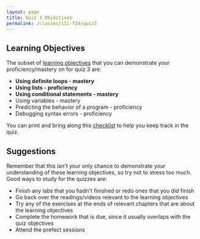 ```yaml
---
layout: page
title: Quiz 3 Objectives
permalink: /classes/111-f24/quiz3
---
```


## Learning Objectives
The subset of [learning objectives](quizzes-overview) that you can demonstrate your proficiency/mastery on for quiz 3 are:

* **Using definite loops - mastery**
* **Using lists - proficiency**
* **Using conditional statements - mastery**
* Using variables - mastery
* Predicting the behavior of a program - proficiency
* Debugging syntax errors - proficiency

You can print and bring along this [checklist](https://docs.google.com/document/d/1LGloDc_kMiVxcU1YIjcj9YsVYpkZ_xFa07iSYqizsWA/edit?usp=sharing) to help you keep track in the quiz.

## Suggestions
Remember that this isn't your only chance to demonstrate your understanding of these learning objectives, so try not to stress too much.
Good ways to study for the quizzes are:
* Finish any labs that you hadn't finished or redo ones that you did finish
* Go back over the readings/videos relevant to the learning objectives
* Try any of the exercises at the ends of relevant chapters that are about the learning objectives
* Complete the homework that is due, since it usually overlaps with the quiz objectives
* Attend the prefect sessions
